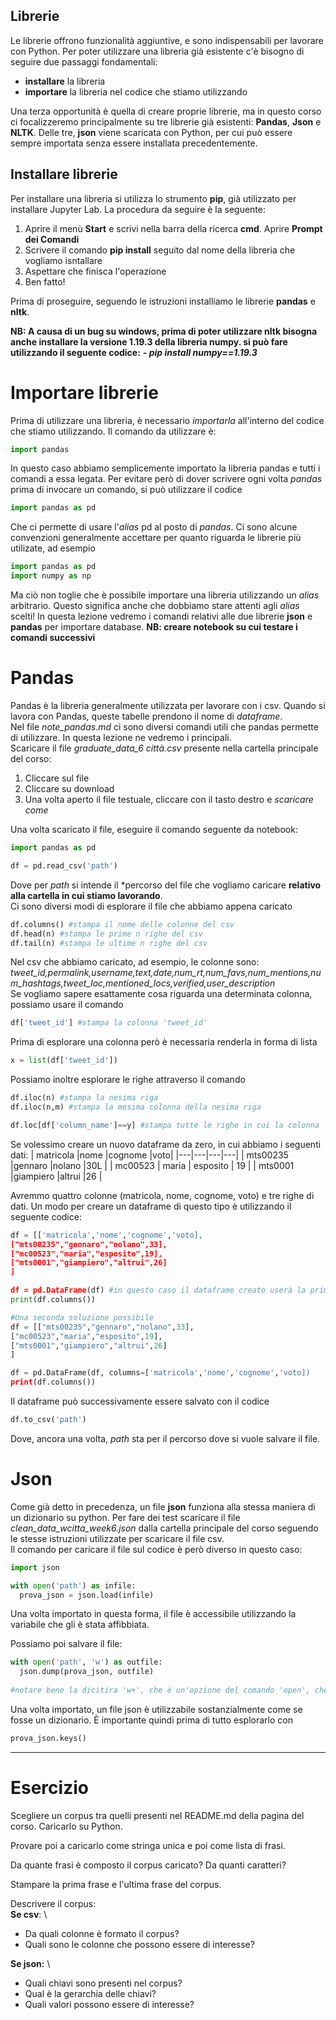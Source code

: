 ## Librerie

Le librerie offrono funzionalità aggiuntive, e sono indispensabili per lavorare con Python. 
Per poter utilizzare una libreria già esistente c'è bisogno di seguire due passaggi fondamentali:

- **installare** la libreria 
- **importare** la libreria nel codice che stiamo utilizzando

Una terza opportunità è quella di creare proprie librerie, ma in questo corso ci focalizzeremo principalmente su tre librerie già esistenti: **Pandas**, **Json** e **NLTK**.
Delle tre, **json** viene scaricata con Python, per cui può essere sempre importata senza essere installata precedentemente. 

## Installare librerie

Per installare una libreria si utilizza lo strumento **pip**, già utilizzato per installare Jupyter Lab. La procedura da seguire è la seguente:

1. Aprire il menù **Start** e scrivi nella barra della ricerca **cmd**. Aprire **Prompt dei Comandi**
2. Scrivere il comando **pip install** seguito dal nome della libreria che vogliamo isntallare
3. Aspettare che finisca l'operazione
4. Ben fatto!

Prima di proseguire, seguendo le istruzioni installiamo le librerie **pandas** e **nltk**.

**NB: A causa di un bug su windows, prima di poter utilizzare nltk bisogna anche installare la versione 1.19.3 della libreria numpy. si può fare utilizzando il seguente codice:**
***- pip install numpy==1.19.3***

# Importare librerie

Prima di utilizzare una libreria, è necessario *importarla* all'interno del codice che stiamo utilizzando. Il comando da utilizzare è:

```python
import pandas
```

In questo caso abbiamo semplicemente importato la libreria pandas e tutti i comandi a essa legata. Per evitare però di dover scrivere ogni volta *pandas* prima di invocare un comando, si può utilizzare il codice

```python
import pandas as pd
```
Che ci permette di usare l'*alias* pd al posto di *pandas*. Ci sono alcune convenzioni generalmente accettare per quanto riguarda le librerie più utilizate, ad esempio

```python
import pandas as pd
import numpy as np

```
Ma ciò non toglie che è possibile importare una libreria utilizzando un *alias* arbitrario. Questo significa anche che dobbiamo stare attenti agli *alias* scelti!
In questa lezione vedremo i comandi relativi alle due librerie **json** e **pandas** per importare database.
**NB: creare notebook su cui testare i comandi successivi**

# Pandas

Pandas è la libreria generalmente utilizzata per lavorare con i csv. Quando si lavora con Pandas, queste tabelle prendono il nome di *dataframe*.\
Nel file *note_pandas.md* ci sono diversi comandi utili che pandas permette di utilizzare. In questa lezione ne vedremo i principali. \
Scaricare il file *graduate_data_6 città.csv* presente nella cartella principale del corso:
1. Cliccare sul file
2. Cliccare su download
3. Una volta aperto il file testuale, cliccare con il tasto destro e *scaricare come*

Una volta scaricato il file, eseguire il comando seguente da notebook:
```python
import pandas as pd

df = pd.read_csv('path')
```
Dove per *path* si intende il *percorso del file che vogliamo caricare **relativo alla cartella in cui stiamo lavorando**. \
Ci sono diversi modi di esplorare il file che abbiamo appena caricato
```python
df.columns() #stampa il nome delle colonne del csv
df.head(n) #stampa le prime n righe del csv
df.tail(n) #stampa le ultime n righe del csv
```
Nel csv che abbiamo caricato, ad esempio, le colonne sono: *tweet_id,permalink,username,text,date,num_rt,num_favs,num_mentions,num_hashtags,tweet_loc,mentioned_locs,verified,user_description* \
Se vogliamo sapere esattamente cosa riguarda una determinata colonna, possiamo usare il comando
```python
df['tweet_id'] #stampa la colonna 'tweet_id'
```
Prima di esplorare una colonna però è necessaria renderla in forma di lista
```python
x = list(df['tweet_id']) 
```
Possiamo inoltre esplorare le righe attraverso il comando
```python
df.iloc(n) #stampa la nesima riga
df.iloc(n,m) #stampa la mesima colonna della nesima riga

df.loc[df['column_name']==y] #stampa tutte le righe in cui la colonna 'column_name' assume il valore y
```
Se volessimo creare un nuovo dataframe da zero, in cui abbiamo i seguenti dati:
| matricola  |nome   |cognome   |voto|
|---|---|---|---|
|  mts00235  |gennaro   |nolano   |30L   | 
| mc00523  | maria  | esposito  | 19  | 
| mts0001  |giampiero   |altrui   |26   |


Avremmo quattro colonne (matricola, nome, cognome, voto) e tre righe di dati. Un modo per creare un dataframe di questo tipo è utilizzando il seguente codice:
```python
df = [['matricola','nome','cognome','voto],
["mts00235","gennaro","nolano",33],
["mc00523","maria","esposito",19],
["mts0001","giampiero","altrui",26]
]

df = pd.DataFrame(df) #in questo caso il dataframe creato userà la prima riga come colonne
print(df.columns())

#Una seconda soluzione possibile
df = [["mts00235","gennaro","nolano",33],
["mc00523","maria","esposito",19],
["mts0001","giampiero","altrui",26]
]

df = pd.DataFrame(df, columns=['matricola','nome','cognome','voto])
print(df.columns())
```
Il dataframe può successivamente essere salvato con il codice
```python
df.to_csv('path')
```
Dove, ancora una volta, *path* sta per il percorso dove si vuole salvare il file.

# Json

Come già detto in precedenza, un file **json** funziona alla stessa maniera di un dizionario su python. Per fare dei test scaricare il file *clean_data_wcitta_week6.json* dalla cartella principale del corso seguendo le stesse istruzioni utilizzate per scaricare il file csv. \
Il comando per caricare il file sul codice è però diverso in questo caso:

```python
import json

with open('path') as infile:
  prova_json = json.load(infile)
```
Una volta importato in questa forma, il file è accessibile utilizzando la variabile che gli è stata affibbiata.

Possiamo poi salvare il file:
```python
with open('path', 'w') as outfile:
  json.dump(prova_json, outfile)
 
#notare bene la dicitira 'w+', che è un'opzione del comando 'open', che crea direttamente un file vuoto dal nome selezionato
```
Una volta importato, un file json è utilizzabile sostanzialmente come se fosse un dizionario. È importante quindi prima di tutto esplorarlo con
```python
prova_json.keys()
```
---
# Esercizio

Scegliere un corpus tra quelli presenti nel README.md della pagina del corso. Caricarlo su Python. 

Provare poi a caricarlo come stringa unica e poi come lista di frasi.

Da quante frasi è composto il corpus caricato? Da quanti caratteri?

Stampare la prima frase e l'ultima frase del corpus.

Descrivere il corpus: \
**Se csv**: \
 - Da quali colonne è formato il corpus?
 - Quali sono le colonne che possono essere di interesse?
 
**Se json:** \
  - Quali chiavi sono presenti nel corpus?
  - Qual è la gerarchia delle chiavi?
  - Quali valori possono essere di interesse?
